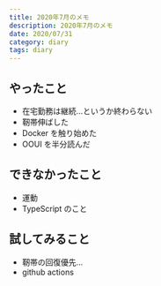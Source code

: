 ```yaml
---
title: 2020年7月のメモ
description: 2020年7月のメモ
date: 2020/07/31
category: diary
tags: diary
---
```


## やったこと

- 在宅勤務は継続...というか終わらない
- 靭帯伸ばした
- Docker を触り始めた
- OOUI を半分読んだ

## できなかったこと

- 運動
- TypeScript のこと

## 試してみること

- 靭帯の回復優先...
- github actions
